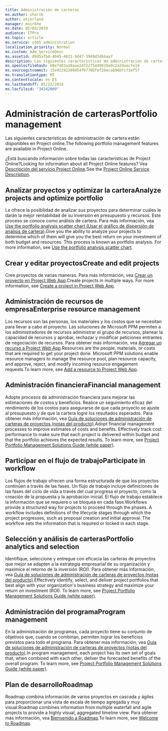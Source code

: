 ```yaml
---
title: Administración de carteras
ms.author: sharik
author: skjerland
manager: mnirkhe
ms.date: 05/03/2019
audience: ITPro
ms.topic: article
ms.service: o365-administration
localization_priority: Normal
ms.custom: Adm_ServiceDesc
ms.assetid: d9d5afbd-4045-4821-9d47-3949d3dbbaa7
description: Las siguientes características de administración de cartera están disponibles en Project online.
ms.openlocfilehash: b8ef403a10aaa24f2275449819a9c2a24aacfe14
ms.sourcegitcommit: 15e92292209454f6778bfef26ecab96bfc71ef5f
ms.translationtype: MT
ms.contentlocale: es-ES
ms.lasthandoff: 05/22/2019
ms.locfileid: "34342009"
---
```

# <a name="portfolio-management"></a><span data-ttu-id="f7341-103">Administración de carteras</span><span class="sxs-lookup"><span data-stu-id="f7341-103">Portfolio management</span></span>

<span data-ttu-id="f7341-104">Las siguientes características de administración de cartera están disponibles en Project online.</span><span class="sxs-lookup"><span data-stu-id="f7341-104">The following portfolio management features are available in Project Online.</span></span>
  
<span data-ttu-id="f7341-105">¿Está buscando información sobre todas las características de Project Online?</span><span class="sxs-lookup"><span data-stu-id="f7341-105">Looking for information about all Project Online features?</span></span> <span data-ttu-id="f7341-106">Vea [Descripción del servicio Project Online](project-online-service-description.md).</span><span class="sxs-lookup"><span data-stu-id="f7341-106">See the [Project Online Service Description](project-online-service-description.md).</span></span>
  
## <a name="analyze-projects-and-optimize-portfolio"></a><span data-ttu-id="f7341-107">Analizar proyectos y optimizar la cartera</span><span class="sxs-lookup"><span data-stu-id="f7341-107">Analyze projects and optimize portfolio</span></span>
<span data-ttu-id="f7341-108"><a name="bkmk_AnalyzeProjects"> </a></span><span class="sxs-lookup"><span data-stu-id="f7341-108"></span></span>

<span data-ttu-id="f7341-p102">Le ofrece la posibilidad de analizar sus proyectos para determinar cuáles le darán la mejor rentabilidad de su inversión en presupuesto y recursos. Este proceso se conoce como análisis de cartera. Para más información, vea [Use the portfolio analysis scatter chart (Usar el gráfico de dispersión de análisis de cartera)](http://go.microsoft.com/fwlink/?LinkID=823665&amp;clcid=0x409).</span><span class="sxs-lookup"><span data-stu-id="f7341-p102">Give you the ability to analyze your projects to determine which of them will give you the best return on your investment of both budget and resources. This process is known as portfolio analysis. For more information, see [Use the portfolio analysis scatter chart](http://go.microsoft.com/fwlink/?LinkID=823665&amp;clcid=0x409).</span></span>
  
## <a name="create-and-edit-projects"></a><span data-ttu-id="f7341-112">Crear y editar proyectos</span><span class="sxs-lookup"><span data-stu-id="f7341-112">Create and edit projects</span></span>
<span data-ttu-id="f7341-113"><a name="bkmk_CreateAndEditProjects"> </a></span><span class="sxs-lookup"><span data-stu-id="f7341-113"></span></span>

<span data-ttu-id="f7341-p103">Cree proyectos de varias maneras. Para más información, vea [Crear un proyecto en Project Web App](http://go.microsoft.com/fwlink/?LinkID=746895&amp;clcid=0x409).</span><span class="sxs-lookup"><span data-stu-id="f7341-p103">Create projects in multiple ways. For more information, see [Create a project in Project Web App](http://go.microsoft.com/fwlink/?LinkID=746895&amp;clcid=0x409).</span></span>
  
## <a name="enterprise-resource-management"></a><span data-ttu-id="f7341-116">Administración de recursos de empresa</span><span class="sxs-lookup"><span data-stu-id="f7341-116">Enterprise resource management</span></span>
<span data-ttu-id="f7341-117"><a name="bkmk_ResourceManagement"> </a></span><span class="sxs-lookup"><span data-stu-id="f7341-117"></span></span>

<span data-ttu-id="f7341-p104">Los recursos son las personas, los materiales y los costos que se necesitan para llevar a cabo el proyecto. Las soluciones de Microsoft PPM permiten a los administradores de recursos administrar el grupo de recursos, planear la capacidad de recursos y aprobar, rechazar y modificar peticiones entrantes de negociación de recursos. Para obtener más información, vea [Agregar un recurso a Project Web App](https://go.microsoft.com/fwlink/p/?LinkId=271320).</span><span class="sxs-lookup"><span data-stu-id="f7341-p104">Resources are the people, materials, or costs that are required to get your project done. Microsoft PPM solutions enable resource managers to manage the resource pool, plan resource capacity, and approve, reject, and modify incoming resource engagement requests.To learn more, see [Add a resource to Project Web App](https://go.microsoft.com/fwlink/p/?LinkId=271320).</span></span>
  
## <a name="financial-management"></a><span data-ttu-id="f7341-120">Administración financiera</span><span class="sxs-lookup"><span data-stu-id="f7341-120">Financial management</span></span>
<span data-ttu-id="f7341-121"><a name="bkmk_FinancialManagement"> </a></span><span class="sxs-lookup"><span data-stu-id="f7341-121"></span></span>

<span data-ttu-id="f7341-p105">Adopte procesos de administración financiera para mejorar las estimaciones de costos y beneficios. Realice un seguimiento eficaz del rendimiento de los costos para asegurarse de que cada proyecto se ajuste al presupuesto y de que la cartera logre los resultados esperados. Para obtener más información, vea [Guía de soluciones de administración de carteras de proyectos (notas del producto)](https://go.microsoft.com/fwlink/p/?LinkId=402633).</span><span class="sxs-lookup"><span data-stu-id="f7341-p105">Adopt financial management processes to improve estimates of costs and benefits. Effectively track cost performance to make sure that each project is delivered within budget and that the portfolio achieves the expected results. To learn more, see [Project Portfolio Management Solutions Guide (white paper)](https://go.microsoft.com/fwlink/p/?LinkId=402633).</span></span>
  
## <a name="participate-in-workflow"></a><span data-ttu-id="f7341-125">Participar en el flujo de trabajo</span><span class="sxs-lookup"><span data-stu-id="f7341-125">Participate in workflow</span></span>
<span data-ttu-id="f7341-126"><a name="bkmk_ParticipateInWorkflow"> </a></span><span class="sxs-lookup"><span data-stu-id="f7341-126"></span></span>

<span data-ttu-id="f7341-p106">Los flujos de trabajo ofrecen una forma estructurada de que los proyectos continúen a través de las fases. Un flujo de trabajo incluye definiciones de las fases del ciclo de vida a través del cual progresa el proyecto, como la creación de la propuesta y la aprobación inicial. El flujo de trabajo establece la información que se requiere o se bloquea en cada fase.</span><span class="sxs-lookup"><span data-stu-id="f7341-p106">Workflows provide a structured way for projects to proceed through the phases. A workflow includes definitions of the lifecycle stages through which the project progresses, such as proposal creation and initial approval. The workflow sets the information that is required or locked in each stage.</span></span>
  
## <a name="portfolio-analytics-and-selection"></a><span data-ttu-id="f7341-130">Selección y análisis de carteras</span><span class="sxs-lookup"><span data-stu-id="f7341-130">Portfolio analytics and selection</span></span>
<span data-ttu-id="f7341-131"><a name="bkmk_PortfolioAnalyticsandSelection"> </a></span><span class="sxs-lookup"><span data-stu-id="f7341-131"></span></span>

<span data-ttu-id="f7341-p107">Identifique, seleccione y entregue con eficacia las carteras de proyectos que mejor se adapten a la estrategia empresarial de su organización y maximice el retorno de la inversión (ROI). Para obtener más información, vea [Guía de soluciones de administración de carteras de proyectos (notas del producto)](https://go.microsoft.com/fwlink/p/?LinkId=402633).</span><span class="sxs-lookup"><span data-stu-id="f7341-p107">Effectively identify, select, and deliver project portfolios that best align with your organization's business strategy and maximize your return on investment (ROI). To learn more, see [Project Portfolio Management Solutions Guide (white paper)](https://go.microsoft.com/fwlink/p/?LinkId=402633).</span></span>
  
## <a name="program-management"></a><span data-ttu-id="f7341-134">Administración del programa</span><span class="sxs-lookup"><span data-stu-id="f7341-134">Program management</span></span>
<span data-ttu-id="f7341-135"><a name="bkmk_ProgramManagement"> </a></span><span class="sxs-lookup"><span data-stu-id="f7341-135"></span></span>

<span data-ttu-id="f7341-p108">En la administración de programas, cada proyecto tiene su conjunto de objetivos que, cuando se combinan, permiten lograr los beneficios previstos para todo el programa. Para obtener más información, vea [Guía de soluciones de administración de carteras de proyectos (notas del producto)](https://go.microsoft.com/fwlink/p/?LinkId=402633).</span><span class="sxs-lookup"><span data-stu-id="f7341-p108">In program management, each project has its own set of goals that, when combined with each other, deliver the forecasted benefits of the overall program. To learn more, see [Project Portfolio Management Solutions Guide (white paper)](https://go.microsoft.com/fwlink/p/?LinkId=402633).</span></span>
  
## <a name="roadmap"></a><span data-ttu-id="f7341-138">Plan de desarrollo</span><span class="sxs-lookup"><span data-stu-id="f7341-138">Roadmap</span></span>
<span data-ttu-id="f7341-139">Roadmap combina información de varios proyectos en cascada y ágiles para proporcionar una vista de escala de tiempo agregada y muy visual.</span><span class="sxs-lookup"><span data-stu-id="f7341-139">Roadmap combines information from multiple waterfall and agile projects to provide a highly visual, aggregated timeline view.</span></span> <span data-ttu-id="f7341-140">Para obtener más información, vea [Bienvenido a Roadmap](https://support.office.com/article/video-welcome-to-roadmap-57764149-51b8-468f-a50d-9ea6a4fd835a).</span><span class="sxs-lookup"><span data-stu-id="f7341-140">To learn more, see [Welcome to Roadmap](https://support.office.com/article/video-welcome-to-roadmap-57764149-51b8-468f-a50d-9ea6a4fd835a).</span></span>

